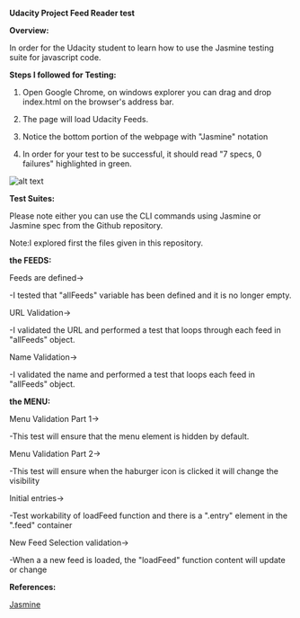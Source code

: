 **Udacity Project Feed Reader test**

**Overview:**

In order for the Udacity student to learn how to use the Jasmine testing suite for javascript code.

**Steps I followed for Testing:**

1. Open Google Chrome, on windows explorer you can drag and drop index.html on the browser's address bar.

2. The page will load Udacity Feeds.

3. Notice the bottom portion of the webpage with "Jasmine" notation

4. In order for your test to be successful, it should read "7 specs, 0 failures" highlighted in green.

![alt text](https://github.com/rcheng709/frontend-nanodegree-feedreader/testresult.png)

**Test Suites:**

Please note either you can use the CLI commands using Jasmine or Jasmine spec from the Github repository.

Note:I explored first the files given in this repository.


**the FEEDS:**

Feeds are defined->

-I tested that "allFeeds" variable has been defined and it is no longer empty.

URL Validation->

-I validated the URL and performed a test that loops through each feed in "allFeeds" object.

Name Validation->

-I validated the name and performed a test that loops each feed in "allFeeds" object.


**the MENU:**

Menu Validation Part 1->

-This test will ensure that the menu element is hidden by default.

Menu Validation Part 2->

-This test will ensure when the haburger icon is clicked it will change the visibility

Initial entries->

-Test workability of loadFeed function and there is a ".entry" element in the ".feed" container

New Feed Selection validation->

-When a a new feed is loaded, the "loadFeed" function content will update or change


**References:**

<a href=https://jasmine.github.io/2.0/introduction.html>Jasmine</a>
